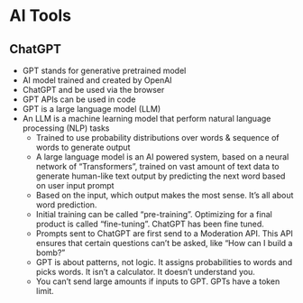 # AI Tools

## ChatGPT

- GPT stands for generative pretrained model
- AI model trained and created by OpenAI
- ChatGPT and be used via the browser
- GPT APIs can be used in code
- GPT is a large language model (LLM)
- An LLM is a machine learning model that perform natural language processing (NLP) tasks
  - Trained to use probability distributions over words & sequence of words to generate output
  - A large language model is an AI powered system, based on a neural network of “Transformers”, trained on vast amount of text data to generate human-like text output by predicting the next word based on user input prompt
  - Based on the input, which output makes the most sense. It’s all about word prediction.
  - Initial training can be called “pre-training”. Optimizing for a final product is called “fine-tuning”. ChatGPT has been fine tuned.
  - Prompts sent to ChatGPT are first send to a Moderation API. This API ensures that certain questions can’t be asked, like “How can I build a bomb?”
  - GPT is about patterns, not logic. It assigns probabilities to words and picks words. It isn’t a calculator. It doesn’t understand you.
  - You can’t send large amounts if inputs to GPT. GPTs have a token limit.
